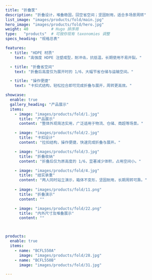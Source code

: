 ```yaml
---
title: "折叠筐"
description: "折叠设计，堆叠稳固，回空省空间；坚固耐用，适合多场景周转"
list_image: "images/products/fold/main.jpg"
hero_image: "images/products/fold/hero.jpg"
weight: 40          # Hugo 排序用
type:   "products"  # 可按你现有 taxonomies 调整
specs_heading: "规格总表"

features:
  - title: "HDPE 材质"
    text: "高强度 HDPE 注塑成型，耐冲击，抗低温，长期使用不易开裂。"

  - title: "折叠省空间"
    text: "折叠后高度仅为展开时的 1/6，大幅节省仓储与运输空间。"

  - title: "操作便捷"
    text: "卡扣式结构，轻松拉合即可完成折叠与展开，周转更高效。"

showcase:
  enable: true
  gallery_heading: "产品展示"
  items:
    - image: "images/products/fold/1.jpg"
      title: "产品展示"
      content: "整体外观简洁实用，广泛适用于物流、仓储、商超等场景。"

    - image: "images/products/fold/2.jpg"
      title: "卡扣设计"
      content: "拉扣结构，操作便捷，快速完成折叠与展开。"

    - image: "images/products/fold/3.jpg"
      title: "折叠收纳"
      content: "折叠后仅为原高度的 1/6，显著减少体积，占用空间小。"

    - image: "images/products/fold/4.jpg"
      title: "结实承重"
      content: "两人同时站立演示，箱体不变形，坚固耐用，长期周转可靠。"
    
    - image: "images/products/fold/11.png"
      title: "折叠演示"
      content: ""

    - image: "images/products/fold/22.png"
      title: "内外尺寸及堆叠展示"
      content: ""



products:
  enable: true
  items:
    - name: "BCFL550A"
      image: "images/products/fold/28.jpg"
    - name: "BCFL550B"
      image: "images/products/fold/31.jpg"

---
```


